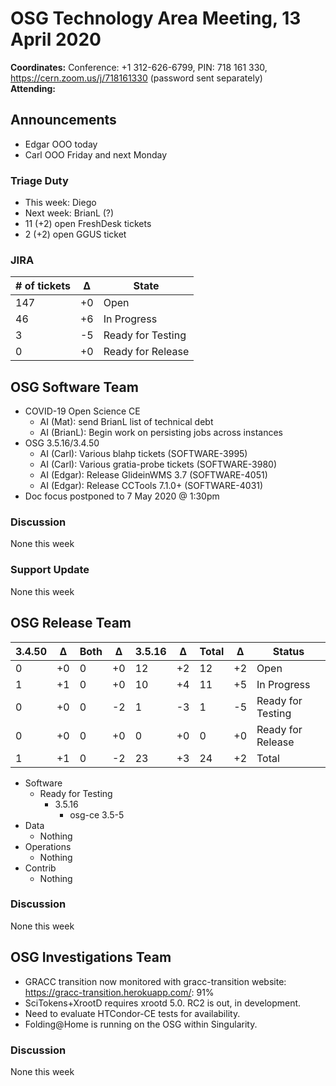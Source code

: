 # OSG Technology Area Meeting, 13 April 2020

**Coordinates:** Conference: +1 312-626-6799, PIN: 718 161 330, <https://cern.zoom.us/j/718161330> (password sent separately)  
**Attending:**   


## Announcements

-   Edgar OOO today
-   Carl OOO Friday and next Monday


### Triage Duty

-   This week: Diego
-   Next week: BrianL (?)
-   11 (+2) open FreshDesk tickets
-   2 (+2) open GGUS ticket


### JIRA

| # of tickets | &Delta; | State             |
|------------ |------- |----------------- |
| 147          | +0      | Open              |
| 46           | +6      | In Progress       |
| 3            | -5      | Ready for Testing |
| 0            | +0      | Ready for Release |


## OSG Software Team

-   COVID-19 Open Science CE  
    -   AI (Mat): send BrianL list of technical debt
    -   AI (BrianL): Begin work on persisting jobs across instances
-   OSG 3.5.16/3.4.50  
    -   AI (Carl): Various blahp tickets (SOFTWARE-3995)
    -   AI (Carl): Various gratia-probe tickets (SOFTWARE-3980)
    -   AI (Edgar): Release GlideinWMS 3.7 (SOFTWARE-4051)
    -   AI (Edgar): Release CCTools 7.1.0+ (SOFTWARE-4031)
-   Doc focus postponed to 7 May 2020 @ 1:30pm


### Discussion

None this week  


### Support Update

None this week  


## OSG Release Team

| 3.4.50 | &Delta; | Both | &Delta; | 3.5.16 | &Delta; | Total | &Delta; | Status            |
| ------ | ------- | ---- | ------- | ------ | ------- | ----- | ------- | ----------------- |
| 0      | +0      | 0    | +0      | 12     | +2      | 12    | +2      | Open              |
| 1      | +1      | 0    | +0      | 10     | +4      | 11    | +5      | In Progress       |
| 0      | +0      | 0    | -2      | 1      | -3      | 1     | -5      | Ready for Testing |
| 0      | +0      | 0    | +0      | 0      | +0      | 0     | +0      | Ready for Release |
| 1      | +1      | 0    | -2      | 23     | +3      | 24    | +2      | Total             |

-   Software  
    -   Ready for Testing  
        -   3.5.16  
            -   osg-ce 3.5-5
-   Data  
    -   Nothing
-   Operations  
    -   Nothing
-   Contrib  
    -   Nothing


### Discussion

None this week


## OSG Investigations Team

-   GRACC transition now monitored with gracc-transition website: <https://gracc-transition.herokuapp.com/>: 91%
-   SciTokens+XrootD requires xrootd 5.0.  RC2 is out, in development.
-   Need to evaluate HTCondor-CE tests for availability.
-   Folding@Home is running on the OSG within Singularity.


### Discussion

None this week
